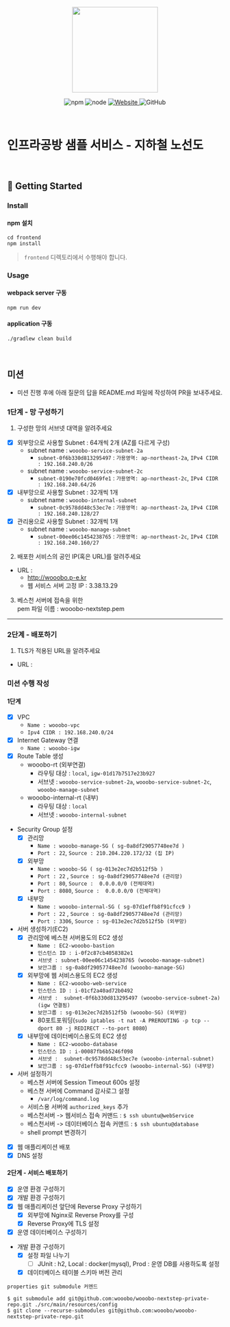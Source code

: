 <p align="center">
    <img width="200px;" src="https://raw.githubusercontent.com/woowacourse/atdd-subway-admin-frontend/master/images/main_logo.png"/>
</p>
<p align="center">
  <img alt="npm" src="https://img.shields.io/badge/npm-%3E%3D%205.5.0-blue">
  <img alt="node" src="https://img.shields.io/badge/node-%3E%3D%209.3.0-blue">
  <a href="https://edu.nextstep.camp/c/R89PYi5H" alt="nextstep atdd">
    <img alt="Website" src="https://img.shields.io/website?url=https%3A%2F%2Fedu.nextstep.camp%2Fc%2FR89PYi5H">
  </a>
  <img alt="GitHub" src="https://img.shields.io/github/license/next-step/atdd-subway-service">
</p>

<br>

# 인프라공방 샘플 서비스 - 지하철 노선도

<br>

## 🚀 Getting Started

### Install

#### npm 설치

```
cd frontend
npm install
```

> `frontend` 디렉토리에서 수행해야 합니다.

### Usage

#### webpack server 구동

```
npm run dev
```

#### application 구동

```
./gradlew clean build
```

<br>

## 미션

* 미션 진행 후에 아래 질문의 답을 README.md 파일에 작성하여 PR을 보내주세요.

### 1단계 - 망 구성하기

1. 구성한 망의 서브넷 대역을 알려주세요

- [X] 외부망으로 사용할 Subnet : 64개씩 2개 (AZ를 다르게 구성)
    - subnet name : `wooobo-service-subnet-2a`
        - `subnet-0f6b330d813295497` : `가용영역: ap-northeast-2a`, `IPv4 CIDR : 192.168.240.0/26`
    - subnet name : `wooobo-service-subnet-2c`
        - `subnet-0190e70fcd0469fe1` : `가용영역: ap-northeast-2c`, `IPv4 CIDR : 192.168.240.64/26`
- [X] 내부망으로 사용할 Subnet : 32개씩 1개
    - subnet name : `wooobo-internal-subnet`
        - `subnet-0c9578dd48c53ec7e` : `가용영역: ap-northeast-2a`, `IPv4 CIDR : 192.168.240.128/27`
- [X] 관리용으로 사용할 Subnet : 32개씩 1개
    - subnet name : `wooobo-manage-subnet`
        - `subnet-00ee06c1454238765` : `가용영역: ap-northeast-2c`, `IPv4 CIDR : 192.168.240.160/27`

2. 배포한 서비스의 공인 IP(혹은 URL)를 알려주세요

- URL :
    - http://wooobo.p-e.kr
    - 웹 서비스 서버 고정 IP : 3.38.13.29

3. 베스천 서버에 접속을 위한  
   pem 파일 이름 : wooobo-nextstep.pem

---

### 2단계 - 배포하기

1. TLS가 적용된 URL을 알려주세요

- URL :

### 미션 수행 작성

#### 1단계

- [X] VPC
    - `Name : wooobo-vpc`
    - `Ipv4 CIDR : 192.168.240.0/24`
- [X] Internet Gateway 연결
    - `Name : wooobo-igw`
- [X] Route Table 생성
    - wooobo-rt (외부연결)
        - 라우팅 대상 : `local`, `igw-01d17b7517e23b927`
        - 서브넷 : `wooobo-service-subnet-2a`, `wooobo-service-subnet-2c`, `wooobo-manage-subnet`
    - wooobo-internal-rt (내부)
        - 라우팅 대상 : `local`
        - 서브넷 : `wooobo-internal-subnet`
- Security Group 설정
    - [X] 관리망
        - `Name : wooobo-manage-SG ( sg-0a8df29057748ee7d )`
        - `Port : 22`, `Source : 210.204.220.172/32 (집 IP)`
    - [X] 외부망
        - `Name : wooobo-SG ( sg-013e2ec7d2b512f5b )`
        - `Port : 22` , `Source : sg-0a8df29057748ee7d (관리망)`
        - `Port : 80`, `Source :  0.0.0.0/0 (전체대역)`
        - `Port : 8080`, `Source :  0.0.0.0/0 (전체대역)`
    - [X] 내부망
        - `Name : wooobo-internal-SG ( sg-07d1effb8f91cfcc9 )`
        - `Port : 22` , `Source : sg-0a8df29057748ee7d (관리망)`
        - `Port : 3306`, `Source : sg-013e2ec7d2b512f5b (외부망)`
- 서버 생성하기(EC2)
    - [X] 관리망에 베스쳔 서버용도의 EC2 생성
        - `Name : EC2-wooobo-bastion`
        - `인스턴스 ID : i-0f2c87cb4058382e1`
        - `서브넷 : subnet-00ee06c1454238765 (wooobo-manage-subnet)`
        - `보안그룹 : sg-0a8df29057748ee7d (wooobo-manage-SG)`
    - [X] 외부망에 웹 서비스용도의 EC2 생성
        - `Name : EC2-wooobo-web-service`
        - `인스턴스 ID : i-01cf2a40ad72b0492`
        - `서브넷 :  subnet-0f6b330d813295497 (wooobo-service-subnet-2a) (igw 연결됨)`
        - `보안그룹 : sg-013e2ec7d2b512f5b (wooobo-SG) (외부망)`
        - 80포트포워딩(`sudo iptables -t nat -A PREROUTING -p tcp --dport 80 -j REDIRECT --to-port 8080`)
    - [X] 내부망에 데이터베이스용도의 EC2 생성
        - `Name : EC2-wooobo-database`
        - `인스턴스 ID : i-00087fb6b5246f098`
        - `서브넷 :  subnet-0c9578dd48c53ec7e (wooobo-internal-subnet)`
        - `보안그룹 : sg-07d1effb8f91cfcc9 (wooobo-internal-SG) (내부망)`
- 서버 설정하기
    - 베스쳔 서버에 Session Timeout 600s 설정
    - 베스쳔 서버에 Command 감사로그 설정
        - `/var/log/command.log`
    - 서비스용 서버에 `authorized_keys` 추가
    - 베스천서버 -> 웹서비스 접속 커맨드 : `$ ssh ubuntu@webService`
    - 베스천서버 -> 데이터베이스 접속 커맨드 : `$ ssh ubuntu@database`
    - shell prompt 변경하기
- [X] 웹 애플리케이션 배포
- [X] DNS 설정

#### 2단계 - 서비스 배포하기

- [X] 운영 환경 구성하기
- [X] 개발 환경 구성하기
- [X] 웹 애플리케이션 앞단에 Reverse Proxy 구성하기
    - [X] 외부망에 Nginx로 Reverse Proxy를 구성
    - [X] Reverse Proxy에 TLS 설정
- [X] 운영 데이터베이스 구성하기

- 개발 환경 구성하기
    - [X] 설정 파일 나누기
        - [ ]  JUnit : h2, Local : docker(mysql), Prod : 운영 DB를 사용하도록 설정
    - [X] 데이터베이스 테이블 스키마 버전 관리

```text
properties git submodule 커멘드

$ git submodule add git@github.com:wooobo/wooobo-nextstep-private-repo.git ./src/main/resources/config
$ git clone --recurse-submodules git@github.com:wooobo/wooobo-nextstep-private-repo.git

```